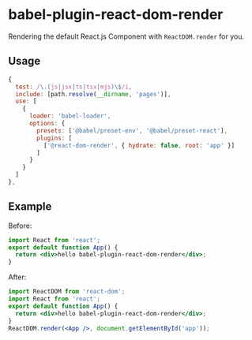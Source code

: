 # babel-plugin-react-dom-render

Rendering the default React.js Component with `ReactDOM.render` for you.

## Usage

```js
{
  test: /\.(js|jsx|ts|tsx|mjs)\$/i,
  include: [path.resolve(__dirname, 'pages')],
  use: [
    {
      loader: 'babel-loader',
      options: {
        presets: ['@babel/preset-env', '@babel/preset-react'],
        plugins: [
          ['@react-dom-render', { hydrate: false, root: 'app' }]
        ]
      }
    }
  ]
},
```

## Example

Before:

```jsx
import React from 'react';
export default function App() {
  return <div>hello babel-plugin-react-dom-render</div>;
}
```

After:

```jsx
import ReactDOM from 'react-dom';
import React from 'react';
export default function App() {
  return <div>hello babel-plugin-react-dom-render</div>;
}
ReactDOM.render(<App />, document.getElementById('app'));
```
